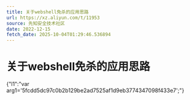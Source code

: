 ```yaml
---
title: 关于webshell免杀的应用思路
url: https://xz.aliyun.com/t/11953
source: 先知安全技术社区
date: 2022-12-15
fetch_date: 2025-10-04T01:29:46.536894
---
```


# 关于webshell免杀的应用思路

{"l1":"var arg1='5fcdd5dc97c0b2b129be2ad7525af1d9eb3774347098f433e7';"}